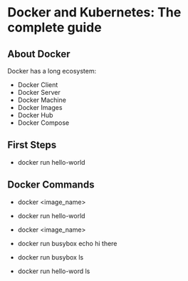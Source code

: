 # Docker and Kubernetes: The complete guide

## About Docker 

Docker has a long ecosystem: 

* Docker Client
* Docker Server
* Docker Machine
* Docker Images
* Docker Hub
* Docker Compose

## First Steps

* docker run hello-world

## Docker Commands

* docker <command> <image_name> 
* docker run hello-world

* docker <command> <image_name> <command>
* docker run busybox echo hi there
* docker run busybox ls
* docker run hello-word ls

